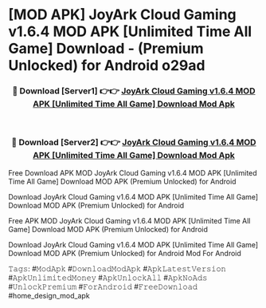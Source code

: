 # [MOD APK] JoyArk Cloud Gaming v1.6.4 MOD APK [Unlimited Time All Game] Download - (Premium Unlocked) for Android o29ad



<div align="center">
<h3>🔴 Download [Server1] 👉👉 <a href="https://momento.my/?title=JoyArk_Cloud_Gaming_v1.6.4_MOD_APK_[Unlimited_Time_All_Game]_Download">JoyArk Cloud Gaming v1.6.4 MOD APK [Unlimited Time All Game] Download Mod Apk</a></h3><br>

<h3>🔴 Download [Server2] 👉👉 <a href="https://momento.my/?title=JoyArk_Cloud_Gaming_v1.6.4_MOD_APK_[Unlimited_Time_All_Game]_Download">JoyArk Cloud Gaming v1.6.4 MOD APK [Unlimited Time All Game] Download Mod Apk</a></h3>
</div>



Free Download APK MOD JoyArk Cloud Gaming v1.6.4 MOD APK [Unlimited Time All Game] Download MOD APK (Premium Unlocked) for Android

Download JoyArk Cloud Gaming v1.6.4 MOD APK [Unlimited Time All Game] Download MOD APK (Premium Unlocked) for Android

Free APK MOD JoyArk Cloud Gaming v1.6.4 MOD APK [Unlimited Time All Game] Download MOD APK (Premium Unlocked) for Android

Download JoyArk Cloud Gaming v1.6.4 MOD APK [Unlimited Time All Game] Download MOD APK (Premium Unlocked) for Android Mod For Android

𝚃𝚊𝚐𝚜: #𝙼𝚘𝚍𝙰𝚙𝚔 #𝙳𝚘𝚠𝚗𝚕𝚘𝚊𝚍𝙼𝚘𝚍𝙰𝚙𝚔 #𝙰𝚙𝚔𝙻𝚊𝚝𝚎𝚜𝚝𝚅𝚎𝚛𝚜𝚒𝚘𝚗 #𝙰𝚙𝚔𝚄𝚗𝚕𝚒𝚖𝚒𝚝𝚎𝚍𝙼𝚘𝚗𝚎𝚢 #𝙰𝚙𝚔𝚄𝚗𝚕𝚘𝚌𝚔𝙰𝚕𝚕 #𝙰𝚙𝚔𝙽𝚘𝙰𝚍𝚜 #𝚄𝚗𝚕𝚘𝚌𝚔𝙿𝚛𝚎𝚖𝚒𝚞𝚖 #𝙵𝚘𝚛𝙰𝚗𝚍𝚛𝚘𝚒𝚍 #𝙵𝚛𝚎𝚎𝙳𝚘𝚠𝚗𝚕𝚘𝚊𝚍 #home_design_mod_apk

